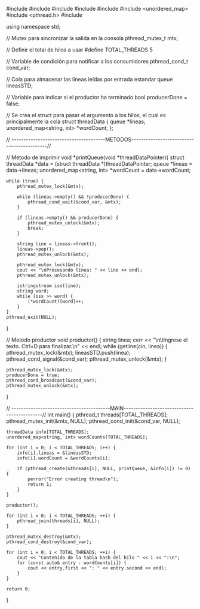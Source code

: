 #include <iostream>
#include <string>
#include <queue>
#include <thread>
#include <mutex>
#include <unordered_map>
#include <pthread.h>
#include <sstream>

using namespace std;

// Mutex para sincronizar la salida en la consola
pthread_mutex_t mtx;

// Definir el total de hilos a usar
#define TOTAL_THREADS 5

// Variable de condición para notificar a los consumidores
pthread_cond_t cond_var;

// Cola para almacenar las líneas leídas por entrada estandar
queue<string> lineasSTD;

// Variable para indicar si el productor ha terminado
bool producerDone = false;

// Se crea el struct para pasar el argumento a los hilos, el cual es principalmente la cola
struct threadData {
    queue<string> *lineas;
    unordered_map<string, int> *wordCount;
};

// ---------------------------------------METODOS-------------------------------------------//

// Metodo de imprimir
void *printQueue(void *threadDataPointer){
    struct threadData *data = (struct threadData *)threadDataPointer;
    queue<string> *lineas = data->lineas;
    unordered_map<string, int> *wordCount = data->wordCount;

    while (true) {
        pthread_mutex_lock(&mtx);

        while (lineas->empty() && !producerDone) {
            pthread_cond_wait(&cond_var, &mtx);
        }

        if (lineas->empty() && producerDone) {
            pthread_mutex_unlock(&mtx);
            break;
        }

        string line = lineas->front();
        lineas->pop();
        pthread_mutex_unlock(&mtx);

        pthread_mutex_lock(&mtx);
        cout << "\nProcesando línea: " << line << endl;
        pthread_mutex_unlock(&mtx);

        istringstream iss(line);
        string word;
        while (iss >> word) {
            (*wordCount)[word]++;
        }
    }
    pthread_exit(NULL);
}

// Metodo productor
void productor() {
    string linea;
    cerr << "\n\tIngrese el texto. Ctrl+D para finalizar.\n" << endl;
    while (getline(cin, linea)) {
        pthread_mutex_lock(&mtx);
        lineasSTD.push(linea);
        pthread_cond_signal(&cond_var);
        pthread_mutex_unlock(&mtx);
    }

    pthread_mutex_lock(&mtx);
    producerDone = true;
    pthread_cond_broadcast(&cond_var);
    pthread_mutex_unlock(&mtx);
}

// -----------------------------------------MAIN--------------------------------------------//
int main() {
    pthread_t threads[TOTAL_THREADS];
    pthread_mutex_init(&mtx, NULL);
    pthread_cond_init(&cond_var, NULL);

    threadData info[TOTAL_THREADS];
    unordered_map<string, int> wordCounts[TOTAL_THREADS];

    for (int i = 0; i < TOTAL_THREADS; i++) {
        info[i].lineas = &lineasSTD;
        info[i].wordCount = &wordCounts[i];

        if (pthread_create(&threads[i], NULL, printQueue, &info[i]) != 0) {
            perror("Error creating thread\n");
            return 1;
        }
    }

    productor();

    for (int i = 0; i < TOTAL_THREADS; ++i) {
        pthread_join(threads[i], NULL);
    }

    pthread_mutex_destroy(&mtx);
    pthread_cond_destroy(&cond_var);

    for (int i = 0; i < TOTAL_THREADS; ++i) {
        cout << "Contenido de la tabla hash del hilo " << i << ":\n";
        for (const auto& entry : wordCounts[i]) {
            cout << entry.first << ": " << entry.second << endl;
        }
    }

    return 0;
}
